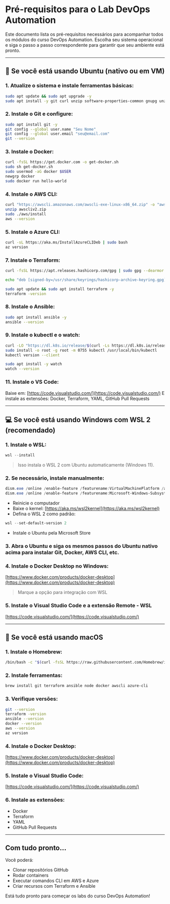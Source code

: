 # Pré-requisitos para o Lab DevOps Automation

Este documento lista os pré-requisitos necessários para acompanhar todos os módulos do curso DevOps Automation. Escolha seu sistema operacional e siga o passo a passo correspondente para garantir que seu ambiente está pronto.

---

## 🔧 Se você está usando **Ubuntu (nativo ou em VM)**

### 1. Atualize o sistema e instale ferramentas básicas:

```bash
sudo apt update && sudo apt upgrade -y
sudo apt install -y git curl unzip software-properties-common gnupg unzip
```

### 2. Instale o Git e configure:

```bash
sudo apt install git -y
git config --global user.name "Seu Nome"
git config --global user.email "seu@email.com"
git --version
```

### 3. Instale o Docker:

```bash
curl -fsSL https://get.docker.com -o get-docker.sh
sudo sh get-docker.sh
sudo usermod -aG docker $USER
newgrp docker
sudo docker run hello-world
```

### 4. Instale o AWS CLI:

```bash
curl "https://awscli.amazonaws.com/awscli-exe-linux-x86_64.zip" -o "awscliv2.zip"
unzip awscliv2.zip
sudo ./aws/install
aws --version
```

### 5. Instale o Azure CLI:

```bash
curl -sL https://aka.ms/InstallAzureCLIDeb | sudo bash
az version
```

### 7. Instale o Terraform:

```bash
curl -fsSL https://apt.releases.hashicorp.com/gpg | sudo gpg --dearmor -o /usr/share/keyrings/hashicorp-archive-keyring.gpg

echo "deb [signed-by=/usr/share/keyrings/hashicorp-archive-keyring.gpg] https://apt.releases.hashicorp.com $(lsb_release -cs) main" | sudo tee /etc/apt/sources.list.d/hashicorp.list

sudo apt update && sudo apt install terraform -y
terraform -version
```

### 8. Instale o Ansible:

```bash
sudo apt install ansible -y
ansible --version
```

### 9. Instale o kubectl e o watch:

```bash
curl -LO "https://dl.k8s.io/release/$(curl -Ls https://dl.k8s.io/release/stable.txt)/bin/linux/amd64/kubectl"
sudo install -o root -g root -m 0755 kubectl /usr/local/bin/kubectl
kubectl version --client

sudo apt install -y watch
watch --version
```

### 11. Instale o VS Code:

Baixe em: [https://code.visualstudio.com/](https://code.visualstudio.com/)
E instale as extensões: Docker, Terraform, YAML, GitHub Pull Requests

---

## 💻 Se você está usando **Windows com WSL 2 (recomendado)**

### 1. Instale o WSL:

```powershell
wsl --install
```

> Isso instala o WSL 2 com Ubuntu automaticamente (Windows 11).

### 2. Se necessário, instale manualmente:

```powershell
dism.exe /online /enable-feature /featurename:VirtualMachinePlatform /all /norestart
dism.exe /online /enable-feature /featurename:Microsoft-Windows-Subsystem-Linux /all /norestart
```

* Reinicie o computador
* Baixe o kernel: [https://aka.ms/wsl2kernel](https://aka.ms/wsl2kernel)
* Defina o WSL 2 como padrão:

```powershell
wsl --set-default-version 2
```

* Instale o Ubuntu pela Microsoft Store

### 3. Abra o Ubuntu e siga os mesmos passos do Ubuntu nativo acima para instalar Git, Docker, AWS CLI, etc.

### 4. Instale o Docker Desktop no Windows:

[https://www.docker.com/products/docker-desktop](https://www.docker.com/products/docker-desktop)

> Marque a opção para integração com WSL

### 5. Instale o Visual Studio Code e a extensão **Remote - WSL**

[https://code.visualstudio.com/](https://code.visualstudio.com/)

---

## 🍎 Se você está usando **macOS**

### 1. Instale o Homebrew:

```bash
/bin/bash -c "$(curl -fsSL https://raw.githubusercontent.com/Homebrew/install/HEAD/install.sh)"
```

### 2. Instale ferramentas:

```bash
brew install git terraform ansible node docker awscli azure-cli
```

### 3. Verifique versões:

```bash
git --version
terraform -version
ansible --version
docker --version
aws --version
az version
```

### 4. Instale o Docker Desktop:

[https://www.docker.com/products/docker-desktop](https://www.docker.com/products/docker-desktop)

### 5. Instale o Visual Studio Code:

[https://code.visualstudio.com/](https://code.visualstudio.com/)

### 6. Instale as extensões:

* Docker
* Terraform
* YAML
* GitHub Pull Requests

---

## Com tudo pronto...

Você poderá:

* Clonar repositórios GitHub
* Rodar containers
* Executar comandos CLI em AWS e Azure
* Criar recursos com Terraform e Ansible

Está tudo pronto para começar os labs do curso DevOps Automation!
